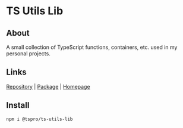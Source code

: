 # TS Utils Lib

## About
A small collection of TypeScript functions, containers, etc. used in my personal projects.

## Links
[Repository](https://github.com/pahkasoft/ts-utils-lib) |
[Package](https://www.npmjs.com/package/@tspro/ts-utils-lib) |
[Homepage](https://pahkasoft.github.io/ts-utils-lib)

## Install
`npm i @tspro/ts-utils-lib`
